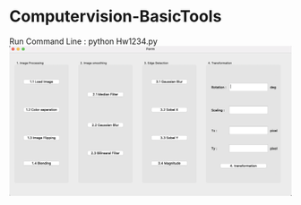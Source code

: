 # Computervision-BasicTools
Run Command Line : python Hw1234.py
![image](https://github.com/Eshowhish/Computervision-BasicTools/blob/master/GUI%20frame.png)
